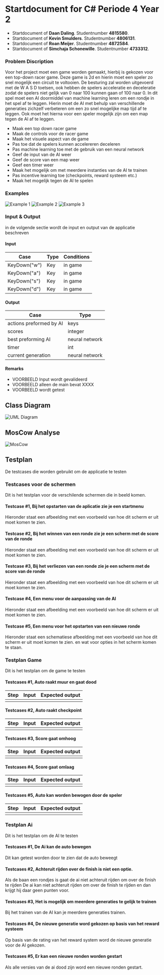 # Startdocument for C# Periode 4 Year 2

-   Startdocument of **Daan Daling**. Studentnumber **4815580**.
-   Startdocument of **Kevin Smulders**. Studentnumber **4806131**.
-   Startdocument of **Roan Meijer**. Studentnumber **4872584**.
-   Startdocument of **Simchaja Schonewille**. Studentnumber **4733312**.

### Problem Discription

Voor het project moet een game worden gemaakt, hierbij is gekozen voor een top-down racer game. Deze game is 2d
en hierin moet een speler zo snel mogelijk een circuit te voltooien. De besturing zal worden uitgevoerd met de W A S D toetsen,
ook hebben de spelers acceleratie en deceleratie zodat de spelers niet gelijk van 0 naar 100 kunnen gaan of 100 naar 0.
In dit spel moet een AI doormiddel van machine learning leren om een rondje in het spel af te leggen. Hierin moet de AI
met behulp van verschillende generaties zichzelf verbeteren om een zo snel mogelijke map tijd af te leggen. Ook moet het
hierna voor een speler mogelijk zijn om een map tegen de AI af te leggen.

-   Maak een top down racer game
-   Maak de controls voor de racer game
-   Maak het visuele aspect van de game
-   Pas toe dat de spelers kunnen accelereren deceleren
-   Pas machine learning toe met de gebruik van een neural network
-   Geef de input van de AI weer
-   Geef de score van een map weer
-   Geef een timer weer
-   Maak het mogelijk om met meerdere instanties van de AI te trainen
-   Pas incentive learning toe (checkpoints, reward systeem etc.)
-   Maak het mogelijk tegen de AI te spelen

### Examples

![Example 1](images/Sample1.PNG "First sample of a similar game")
![Example 2](images/sample2.jpg "Second sample of a similar game")
![Example 3](images/sample3.PNG "Third sample of a similar game")

### Input & Output

in de volgende sectie wordt de input en output van de applicatie beschreven

#### Input

| Case         | Type | Conditions |
| ------------ | ---- | ---------- |
| KeyDown("w") | Key  | in game    |
| KeyDown("a") | Key  | in game    |
| KeyDown("s") | Key  | in game    |
| KeyDown("d") | Key  | in game    |

#### Output

| Case                    | Type           |
| ----------------------- | -------------- |
| actions preformed by AI | keys           |
| scores                  | integer        |
| best preforming AI      | neural network |
| timer                   | int            |
| current generation      | neural network |

#### Remarks

-   VOORBEELD Input wordt gevalideerd
-   VOORBEELD alleen de main bevat XXXX
-   VOORBEELD wordt getest

## Class Diagram

![UML Diagram]()

## MosCow Analyse

![MosCow]()

## Testplan

De testcases die worden gebruikt om de applicatie te testen

### Testcases voor de schermen

Dit is het testplan voor de verschilende schermen die in beeld komen.

#### Testcase #1, Bij het opstarten van de aplicatie zie je een startmenu

Hieronder staat een afbeelding met een voorbeeld van hoe dit scherm er uit moet komen te zien.

#### Testcase #2, Bij het winnen van een ronde zie je een scherm met de score van de ronde

Hieronder staat een afbeelding met een voorbeeld van hoe dit scherm er uit moet komen te zien.

#### Testcase #3, Bij het verliezen van een ronde zie je een scherm met de score van de ronde

Hieronder staat een afbeelding met een voorbeeld van hoe dit scherm er uit moet komen te zien.

#### Testcase #4, Een menu voor de aanpassing van de AI

Hieronder staat een afbeelding met een voorbeeld van hoe dit scherm er uit moet komen te zien.

#### Testcase #5, Een menu voor het opstarten van een nieuwe ronde

Hieronder staat een schematiese afbeelding met een voorbeeld van hoe dit scherm er uit moet komen te zien. en wat voor opties in het scherm komen te staan.

### Testplan Game

Dit is het testplan om de game te testen

#### Testcases #1, Auto raakt muur en gaat dood

| Step | Input | Expected output |
| ---- | ----- | --------------- |
|      |       |                 |

#### Testcases #2, Auto raakt checkpoint

| Step | Input | Expected output |
| ---- | ----- | --------------- |
|      |       |                 |

#### Testcases #3, Score gaat omhoog

| Step | Input | Expected output |
| ---- | ----- | --------------- |
|      |       |                 |

#### Testcases #4, Score gaat omlaag

| Step | Input | Expected output |
| ---- | ----- | --------------- |
|      |       |                 |

#### Testcases #5, Auto kan worden bewogen door de speler

| Step | Input | Expected output |
| ---- | ----- | --------------- |
|      |       |                 |

### Testplan Ai

Dit is het testplan om de AI te testen

#### Testcases #1, De Ai kan de auto bewegen

Dit kan getest worden door te zien dat de auto beweegt

#### Testcases #2, Achteruit rijden over de finish is niet een optie.

Als de baan een rondjes is gaat de ai niet achteruit rijden om over de finish te rijden
De ai kan niet achteruit rijden om over de finish te rijden en dan krijgt hij daar geen punten voor.

#### Testcases #3, Het is mogelijk om meerdere generaties te gelijk te trainen

Bij het trainen van de AI kan je meerdere generaties trainen.

#### Testcases #4, De nieuwe generatie word gekozen op basis van het reward systeem

Op basis van de rating van het reward system word de nieuwe generatie voor de AI gekozen.

#### Testcases #5, Er kan een nieuwe ronden worden gestart

Als alle versies van de ai dood zijn word een nieuwe ronden gestart.
